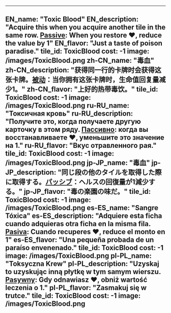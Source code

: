 ---

EN_name: "Toxic Blood"
EN_description: "Acquire this when you acquire another tile in the same row. <u>Passive</u>: When you restore ❤️, reduce the value by 1"
EN_flavor: "Just a taste of poison paradise."
tile_id: ToxicBlood
cost: -1
image: /images/ToxicBlood.png
zh-CN_name: "毒血"
zh-CN_description: "获得同一行的卡牌时会获得这张卡牌。<u>被动</u>：当你拥有这张卡牌时，生命值回复量减少1。"
zh-CN_flavor: "上好的热带毒饮。"
tile_id: ToxicBlood
cost: -1
image: /images/ToxicBlood.png
ru-RU_name: "Токсичная кровь"
ru-RU_description: "Получите это, когда получаете другую карточку в этом ряду. <u>Пассивно</u>: когда вы восстанавливаете ❤️, уменьшите это значение на 1."
ru-RU_flavor: "Вкус отравленного рая."
tile_id: ToxicBlood
cost: -1
image: /images/ToxicBlood.png
jp-JP_name: "毒血"
jp-JP_description: "同じ段の他のタイルを取得した際に取得する。<u>パッシブ</u>：ヘルスの回復量が1減少する。"
jp-JP_flavor: "毒の楽園の味だ。"
tile_id: ToxicBlood
cost: -1
image: /images/ToxicBlood.png
es-ES_name: "Sangre Tóxica"
es-ES_description: "Adquiere esta ficha cuando adquieras otra ficha en la misma fila. <u>Pasiva</u>: Cuando recuperes ❤️, reduce el monto en 1"
es-ES_flavor: "Una pequeña probada de un paraíso envenenado."
tile_id: ToxicBlood
cost: -1
image: /images/ToxicBlood.png
pl-PL_name: "Toksyczna Krew"
pl-PL_description: "Uzyskaj to uzyskując inną płytkę w tym samym wierszu. <u>Pasywny</u>: Gdy odnawiasz ❤️, obniż wartość leczenia o 1."
pl-PL_flavor: "Zasmakuj się w trutce."
tile_id: ToxicBlood
cost: -1
image: /images/ToxicBlood.png
---